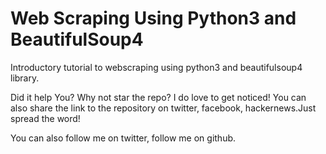 # Web Scraping Using Python3 and BeautifulSoup4
 Introductory tutorial to webscraping using python3 and beautifulsoup4 library. 

Did it help You?
Why not star the repo? I do love to get noticed! You can also share the link to the repository on twitter, facebook, hackernews.Just spread the word!

You can also follow me on twitter, follow me on github.